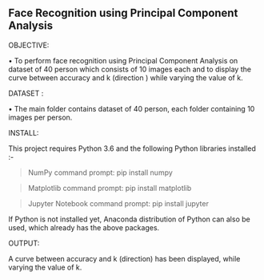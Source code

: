 ## Face Recognition using Principal Component Analysis

OBJECTIVE:

• To perform face recognition using Principal Component Analysis on dataset of 40 person which consists of 10 images each and to display the curve between accuracy and k (direction ) while varying the value of k.

DATASET :

• The main folder contains dataset of 40 person, each folder containing 10 images per person.

INSTALL:

This project requires Python 3.6 and the following Python libraries installed :-

>NumPy
command prompt: pip install numpy

>Matplotlib
command prompt: pip install matplotlib

>Jupyter Notebook
command prompt: pip install jupyter

If Python is not installed yet, Anaconda distribution of Python can also be used, which already has the above packages.

OUTPUT:

A curve between accuracy and k (direction) has been displayed, while varying the value of k.

